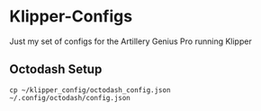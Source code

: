# Klipper-Configs
Just my set of configs for the Artillery Genius Pro running Klipper

## Octodash Setup
```cp ~/klipper_config/octodash_config.json ~/.config/octodash/config.json```
